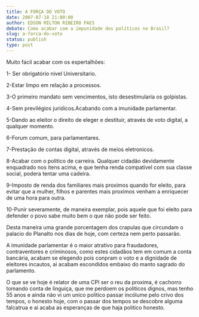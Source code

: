 ```yaml
---
title: A FORÇA DO VOTO
date: 2007-07-18 21:00:00
author: EDSON MILTON RIBEIRO PAES
debate: Como acabar com a impunidade dos políticos no Brasil?
slug: a-forca-do-voto
status: publish 
type: post
---
```


Muito facil acabar com os espertalhões:  

1- Ser obrigatório nivel Universitario.  

2-Estar limpo em relação a processos.  

3-O primeiro mandato sem vencimentos, isto desestimularia os golpistas.  

4-Sem previlégios juridicos.Acabando com a imunidade parlamentar.  

5-Dando ao eleitor o direito de eleger e destituir, através de voto digital, a qualquer momento.  

6-Forum comum, para parlamentares.  

7-Prestação de contas digital, através de meios eletronicos.  

8-Acabar com o politico de carreira. Qualquer cidadão devidamente enquadrado nos itens acima, e que tenha renda compativel com sua classe social, podera tentar uma cadeira.  

9-Imposto de renda dos familiares mais proximos quando for eleito, para evitar que a mulher, filhos e parentes mais proximos venham a enriquecer de uma hora para outra.  

10-Punir severamente, de maneira exemplar, pois aquele que foi eleito para defender o povo sabe muito bem o que não pode ser feito.   

Desta maneira uma grande porcentagem dos crapulas que circundam o palacio do Planalto nos dias de hoje, com certeza nem perto passarão.  

A imunidade parlamentar é o maior atrativo para fraudadores, contraventores e criminosos, como estes cidadãos tem em comum a conta bancária, acabam se elegendo pois conpram o voto e a dignidade de eleitores incautos, ai acabam escondidos embaixo do manto sagrado do parlamento.  

O que se ve hoje é relator de uma CPI ser o reu da proxima, é cachorro tomando conta de linguiça, que me perdoem os politicos dignos, mas tenho 55 anos e ainda não vi um unico politico passar incólume pelo crivo dos tempos, o honesto hoje, com o passar dos tempos se descobre alguma falcatrua e ai acaba as esperanças de que haja politico honesto.
